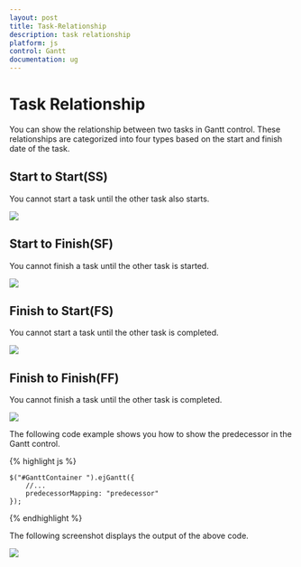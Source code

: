```yaml
---
layout: post
title: Task-Relationship
description: task relationship
platform: js
control: Gantt
documentation: ug
---
```


# Task Relationship

You can show the relationship between two tasks in Gantt control. These relationships are categorized into four types based on the start and finish date of the task.

## Start to Start(SS)

You cannot start a task until the other task also starts.

![]("/js/Gantt/Task-Relationship_images/Task-Relationship_img1.png")

## Start to Finish(SF)

You cannot finish a task until the other task is started.

![]("/js/Gantt/Task-Relationship_images/Task-Relationship_img2.png")

## Finish to Start(FS)

You cannot start a task until the other task is completed.

![]("/js/Gantt/Task-Relationship_images/Task-Relationship_img3.png")

## Finish to Finish(FF)

You cannot finish a task until the other task is completed.

![]("/js/Gantt/Task-Relationship_images/Task-Relationship_img4.png")

The following code example shows you how to show the predecessor in the Gantt control.

{% highlight js %}

    $("#GanttContainer ").ejGantt({
        //...
        predecessorMapping: "predecessor"
    });
    
{% endhighlight %}

The following screenshot displays the output of the above code. 

![]("/js/Gantt/Task-Relationship_images/Task-Relationship_img5.png")

